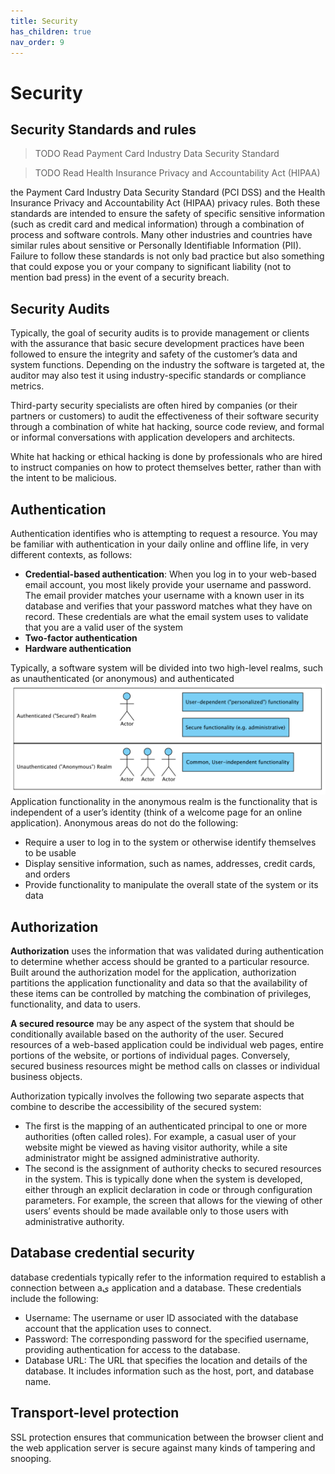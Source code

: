 ```yaml
---
title: Security
has_children: true
nav_order: 9
---
```


# Security 
## Security Standards and rules
> TODO Read Payment Card Industry Data Security Standard

> TODO Read Health Insurance Privacy and Accountability Act (HIPAA)

the Payment Card Industry Data Security Standard (PCI DSS) and the Health Insurance 
Privacy and Accountability Act (HIPAA) privacy rules. Both these standards are intended to 
ensure the safety of specific sensitive information (such as credit card and medical information) 
through a combination of process and software controls.
Many other industries and countries have similar rules about sensitive or Personally Identifiable 
Information (PII). Failure to follow these standards is not only bad practice but also something 
that could expose you or your company to significant liability (not to mention bad press) in 
the event of a security breach.

## Security Audits
Typically, the goal of security audits is to provide management or clients with the assurance that basic 
secure development practices have been followed to ensure the integrity and safety of the customer’s 
data and system functions. Depending on the industry the software is targeted at, the auditor may 
also test it using industry-specific standards or compliance metrics.

Third-party security specialists are often hired by companies (or their partners or customers) to audit 
the effectiveness of their software security through a combination of white hat hacking, source code 
review, and formal or informal conversations with application developers and architects.

White hat hacking or ethical hacking is done by professionals who are hired to instruct companies 
on how to protect themselves better, rather than with the intent to be malicious.

## Authentication
Authentication identifies who is attempting to request a resource. You may be familiar with authentication in your daily online and offline life, in very different 
contexts, as follows:
* **Credential-based authentication**: When you log in to your web-based email account, you most likely provide your username and password. 
  The email provider matches your username with a known user in its database and verifies that your password matches what they have on 
record. These credentials are what the email system uses to validate that you are a valid user of the system
* **Two-factor authentication**
* **Hardware authentication**

Typically, a software system will be divided into two high-level realms, such as unauthenticated (or anonymous) and authenticated
![ High-level realms in a software system](image.png)
Application functionality in the anonymous realm is the functionality that is independent of a user’s identity (think of a welcome page for an online application). Anonymous areas do not do the following:
* Require a user to log in to the system or otherwise identify themselves to be usable
* Display sensitive information, such as names, addresses, credit cards, and orders
* Provide functionality to manipulate the overall state of the system or its data

## Authorization
**Authorization** uses the information that was validated during authentication to determine whether access should be granted to a particular resource. Built around 
the authorization model for the application, authorization partitions the application functionality and data so that the availability of these items can be controlled by matching the combination of privileges, functionality, and data to users.

**A secured resource** may be any aspect of the system that should be conditionally available based on the authority of the user.
Secured resources of a web-based application could be individual web pages, entire portions of the website, or portions of individual pages. Conversely, secured business resources might be method calls on classes or individual business objects.

Authorization typically involves the following two separate aspects that combine to describe the accessibility of the secured system:
* The first is the mapping of an authenticated principal to one or more authorities (often called roles). For example, a casual user of your website might be viewed as having visitor authority, while a site administrator might be assigned administrative authority.
* The second is the assignment of authority checks to secured resources in the system. This is typically done when the system is developed, either through an explicit declaration in code or through configuration parameters. For example, the screen that allows for the viewing of other users’ events should be made available only to those users with administrative authority.

## Database credential security
database credentials typically refer to the information required to establish 
a connection between aى application and a database. These credentials include the following:
* Username: The username or user ID associated with the database account that the  application uses to connect.
* Password: The corresponding password for the specified username, providing authentication for access to the database.
* Database URL: The URL that specifies the location and details of the database. It includes information such as the host, port, and database name.

## Transport-level protection
SSL protection ensures that communication between the browser client and the web application server is secure against many kinds of tampering and snooping.